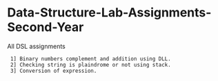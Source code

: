 # Data-Structure-Lab-Assignments-Second-Year
All DSL assignments

     1] Binary numbers complement and addition using DLL.
     2] Checking string is plaindrome or not using stack.
     3] Conversion of expression.
